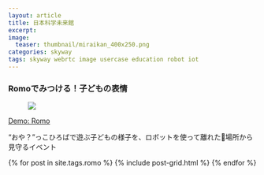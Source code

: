```yaml
---
layout: article
title: 日本科学未来館
excerpt: 
image:
  teaser: thumbnail/miraikan_400x250.png
categories: skyway
tags: skyway webrtc image usercase education robot iot
---
```


### Romoでみつける！子どもの表情

<figure>
	<img src="{{ site.url }}/images/thumbnail/miraikan_400x250.png">
</figure>

<a href="https://romo.skyway.io/" target="_blank" class="btn-info">Demo: Romo</a>

“おや？”っこひろばで遊ぶ子どもの様子を、ロボットを使って離れた場所から見守るイベント


<div class="tiles">
{% for post in site.tags.romo %}
  {% include post-grid.html %}
{% endfor %}
</div><!-- /.tiles -->
